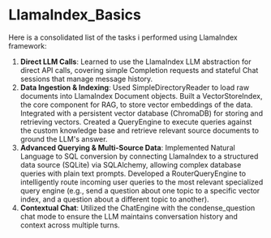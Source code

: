 # LlamaIndex_Basics

Here is a consolidated list of the tasks i performed using LlamaIndex framework:

1. **Direct LLM Calls**: Learned to use the LlamaIndex LLM abstraction for direct API calls, covering simple Completion requests and stateful Chat sessions that manage message history.
2. **Data Ingestion & Indexing**: Used SimpleDirectoryReader to load raw documents into LlamaIndex Document objects. Built a VectorStoreIndex, the core component for RAG, to store vector embeddings of the data. Integrated with a persistent vector database (ChromaDB) for storing and retrieving vectors. Created a QueryEngine to execute queries against the custom knowledge base and retrieve relevant source documents to ground the LLM's answer.
3. **Advanced Querying & Multi-Source Data**: Implemented Natural Language to SQL conversion by connecting LlamaIndex to a structured data source (SQLite) via SQLAlchemy, allowing complex database queries with plain text prompts. Developed a RouterQueryEngine to intelligently route incoming user queries to the most relevant specialized query engine (e.g., send a question about one topic to a specific vector index, and a question about a different topic to another).
4. **Contextual Chat**: Utilized the ChatEngine with the condense_question chat mode to ensure the LLM maintains conversation history and context across multiple turns.
